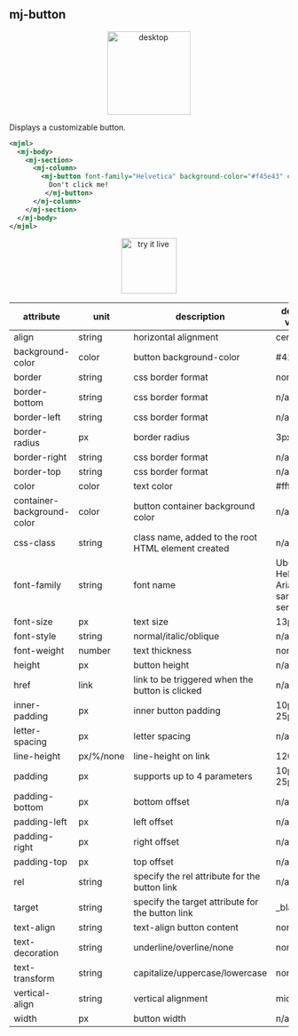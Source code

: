 ## mj-button

<p align="center">
  <img src="https://cloud.githubusercontent.com/assets/6558790/12751346/fd993192-c9bc-11e5-8c91-37d616bf5874.png" alt="desktop" width="150px" />
</p>

Displays a customizable button.

```xml
<mjml>
  <mj-body>
    <mj-section>
      <mj-column>
        <mj-button font-family="Helvetica" background-color="#f45e43" color="white">
          Don't click me!
         </mj-button>
      </mj-column>
    </mj-section>
  </mj-body>
</mjml>
```

<p align="center">
  <a href="https://mjml.io/try-it-live/components/button">
    <img width="100px" src="https://mjml.io/assets/img/svg/TRYITLIVE.svg" alt="try it live" />
  </a>
</p>

attribute                   | unit        | description                                      | default value
----------------------------|-------------|--------------------------------------------------|---------------------
align                       | string      | horizontal alignment                             | center
background-color            | color       | button background-color                          | #414141
border                      | string      | css border format                                | none
border-bottom               | string      | css border format                                | n/a
border-left                 | string      | css border format                                | n/a
border-radius               | px          | border radius                                    | 3px
border-right                | string      | css border format                                | n/a
border-top                  | string      | css border format                                | n/a
color                       | color       | text color                                       | #ffffff
container-background-color  | color       | button container background color                | n/a
css-class                   | string      | class name, added to the root HTML element created | n/a
font-family                 | string      | font name                                        | Ubuntu, Helvetica, Arial, sans-serif
font-size                   | px          | text size                                        | 13px
font-style                  | string      | normal/italic/oblique                            | n/a
font-weight                 | number      | text thickness                                   | normal
height                      | px          | button height                                    | n/a
href                        | link        | link to be triggered when the button is clicked  | n/a
inner-padding               | px          | inner button padding                             | 10px 25px
letter-spacing              | px          | letter spacing                                   | n/a
line-height                 | px/%/none   | line-height on link                              | 120%
padding                     | px          | supports up to 4 parameters                      | 10px 25px
padding-bottom              | px          | bottom offset                                    | n/a
padding-left                | px          | left offset                                      | n/a
padding-right               | px          | right offset                                     | n/a
padding-top                 | px          | top offset                                       | n/a
rel                         | string      | specify the rel attribute for the button link    | n/a
target                      | string      | specify the target attribute for the button link | \_blank
text-align                  | string      | text-align button content                        | none
text-decoration             | string      | underline/overline/none                          | none
text-transform              | string      | capitalize/uppercase/lowercase                   | none
vertical-align              | string      | vertical alignment                               | middle
width                       | px          | button width                                     | n/a

